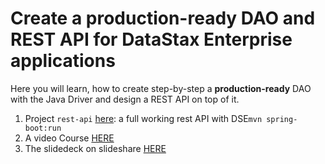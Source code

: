 # Create a production-ready DAO and REST API for DataStax Enterprise applications

Here you will learn, how to create step-by-step a **production-ready** DAO with the Java Driver and design a REST API on top of it.


1. Project `rest-api` [here](https://github.com/DataStax-Academy/tutorial-create-rest-api/tree/master/rest-api): a full working rest API  with DSE`mvn spring-boot:run`
1. A video Course [HERE]()
1. The slidedeck on slideshare  [HERE]()




